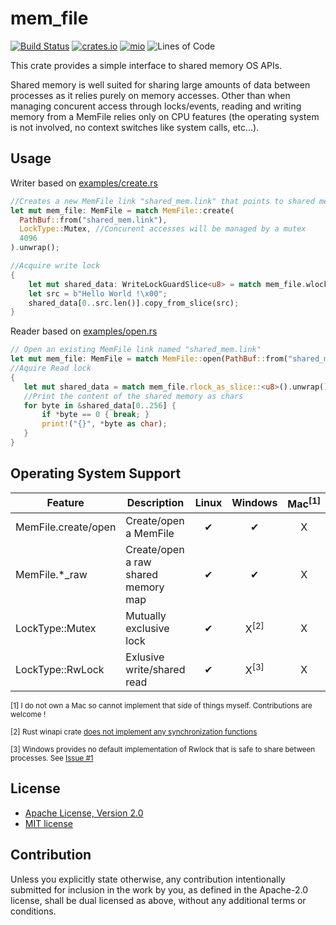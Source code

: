 # mem_file

[![Build Status](https://travis-ci.org/elast0ny/mem_file.svg?branch=master)](https://travis-ci.org/elast0ny/mem_file)
[![crates.io](https://img.shields.io/crates/v/mem_file.svg)](https://docs.rs/mem_file/)
[![mio](https://docs.rs/mem_file/badge.svg)](https://docs.rs/mem_file/)
![Lines of Code](https://tokei.rs/b1/github/elast0ny/mem_file)

This crate provides a simple interface to shared memory OS APIs.

Shared memory is well suited for sharing large amounts of data between processes as it relies purely on memory accesses. Other than when managing concurent access through locks/events, reading and writing memory from a MemFile relies only on CPU features (the operating system is not involved, no context switches like system calls, etc...).

## Usage

Writer based on [examples/create.rs](examples/create.rs)
``` rust
//Creates a new MemFile link "shared_mem.link" that points to shared memory of size 4096
let mut mem_file: MemFile = match MemFile::create(
  PathBuf::from("shared_mem.link"),
  LockType::Mutex, //Concurent accesses will be managed by a mutex
  4096
).unwrap();

//Acquire write lock
{
    let mut shared_data: WriteLockGuardSlice<u8> = match mem_file.wlock_as_slice().unwrap();
    let src = b"Hello World !\x00";
    shared_data[0..src.len()].copy_from_slice(src);
}
```

Reader based on [examples/open.rs](examples/open.rs)
``` rust
// Open an existing MemFile link named "shared_mem.link"
let mut mem_file: MemFile = match MemFile::open(PathBuf::from("shared_mem.link")).unwrap();
//Aquire Read lock
{
   let mut shared_data = match mem_file.rlock_as_slice::<u8>().unwrap();
   //Print the content of the shared memory as chars
   for byte in &shared_data[0..256] {
       if *byte == 0 { break; }
       print!("{}", *byte as char);
   }
}
```

## Operating System Support

| Feature| Description | Linux | Windows|  Mac<sup>[1]</sup>|
|--------|-------------|:-----:|:------:|:----:|
|MemFile.create/open|Create/open a MemFile|✔|✔|X|
|MemFile.*_raw|Create/open a raw shared memory map|✔|✔|X|
|LockType::Mutex|Mutually exclusive lock|✔|X<sup>[2]</sup>|X|
|LockType::RwLock|Exlusive write/shared read|✔|X<sup>[3]</sup>|X|

<sup>[1] I do not own a Mac so cannot implement that side of things myself. Contributions are welcome !</sup>

<sup>[2] Rust winapi crate [does not implement any synchronization functions](https://github.com/retep998/winapi-rs/issues/609)</sup>

<sup>[3] Windows provides no default implementation of Rwlock that is safe to share between processes. See [Issue #1](https://github.com/elast0ny/mem_file/issues/1)</sup>

## License

 * [Apache License, Version 2.0](http://www.apache.org/licenses/LICENSE-2.0)
 * [MIT license](http://opensource.org/licenses/MIT)

## Contribution

Unless you explicitly state otherwise, any contribution intentionally submitted
for inclusion in the work by you, as defined in the Apache-2.0 license, shall be
dual licensed as above, without any additional terms or conditions.
